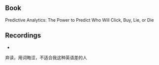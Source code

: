 
## Book

Predictive Analytics: The Power to Predict Who Will Click, Buy, Lie, or Die

## Recordings

- 

弃读，用词晦涩，不适合我这种英语差的人